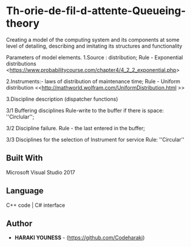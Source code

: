 # Th-orie-de-fil-d-attente-Queueing-theory
Creating a model of the computing system and its components at some level of detailing, describing and imitating its structures and functionality

Parameters of model elements. 
1.Source : distribution;
Rule - Exponential distributions <<https://www.probabilitycourse.com/chapter4/4_2_2_exponential.php>>

2.Instruments:- laws of distribution of maintenance time;
Rule - Uniform distribution <<http://mathworld.wolfram.com/UniformDistribution.html >>

3.Discipline description (dispatcher functions)

3/1 Buffering disciplines
Rule-write to the buffer if there is space:
''Circlular'';

3/2 Discipline failure.
Rule - the last entered in the buffer;

3/3 Disciplines for the selection of Instrument for service
Rule: ''Circular'' 



## Built With
Microsoft Visual Studio 2017 

## Language 
C++  code | C# interface

## Author
* **HARAKI YOUNESS** - (https://github.com/Codeharaki) 
